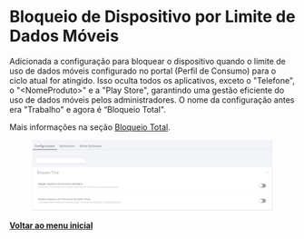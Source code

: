 # Bloqueio de Dispositivo por Limite de Dados Móveis

Adicionada a configuração para bloquear o dispositivo quando o limite de uso de dados móveis configurado no portal (Perfil de Consumo) para o ciclo atual for atingido. Isso oculta todos os aplicativos, exceto o "Telefone", o "\<NomeProduto>" e a "Play Store", garantindo uma gestão eficiente do uso de dados móveis pelos administradores. O nome da configuração antes era  "Trabalho" e agora é “Bloqueio Total".

Mais informações na seção [Bloqueio Total](../../portal/configuracoes/gerenciar-politicas/editar-politica-android/configuracoes-gerais/bloqueio-total.md).

<figure><img src="../../../.gitbook/assets/image (265).png" alt=""><figcaption></figcaption></figure>

[**Voltar ao menu inicial**](./)
